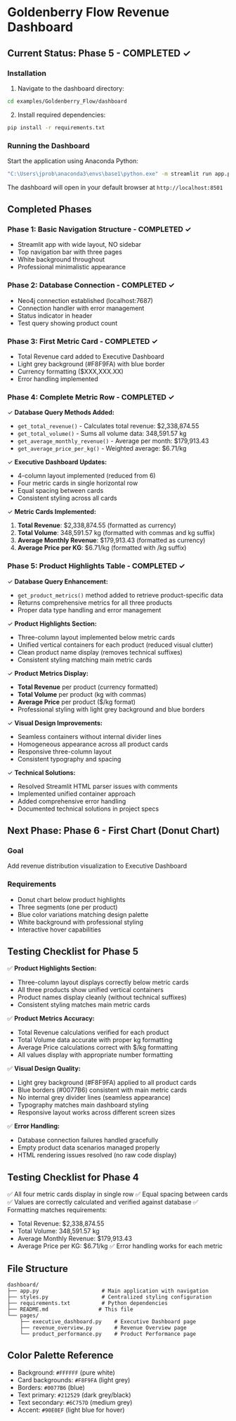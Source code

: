 # Goldenberry Flow Revenue Dashboard

## Current Status: Phase 5 - COMPLETED ✓

### Installation

1. Navigate to the dashboard directory:
```bash
cd examples/Goldenberry_Flow/dashboard
```

2. Install required dependencies:
```bash
pip install -r requirements.txt
```

### Running the Dashboard

Start the application using Anaconda Python:
```bash
"C:\Users\jprob\anaconda3\envs\base1\python.exe" -m streamlit run app.py
```

The dashboard will open in your default browser at `http://localhost:8501`

## Completed Phases

### Phase 1: Basic Navigation Structure - COMPLETED ✓
- Streamlit app with wide layout, NO sidebar
- Top navigation bar with three pages
- White background throughout
- Professional minimalistic appearance

### Phase 2: Database Connection - COMPLETED ✓
- Neo4j connection established (localhost:7687)
- Connection handler with error management
- Status indicator in header
- Test query showing product count

### Phase 3: First Metric Card - COMPLETED ✓
- Total Revenue card added to Executive Dashboard
- Light grey background (#F8F9FA) with blue border
- Currency formatting ($XXX,XXX.XX)
- Error handling implemented

### Phase 4: Complete Metric Row - COMPLETED ✓
✓ **Database Query Methods Added:**
- `get_total_revenue()` - Calculates total revenue: $2,338,874.55
- `get_total_volume()` - Sums all volume data: 348,591.57 kg
- `get_average_monthly_revenue()` - Average per month: $179,913.43
- `get_average_price_per_kg()` - Weighted average: $6.71/kg

✓ **Executive Dashboard Updates:**
- 4-column layout implemented (reduced from 6)
- Four metric cards in single horizontal row
- Equal spacing between cards
- Consistent styling across all cards

✓ **Metric Cards Implemented:**
1. **Total Revenue**: $2,338,874.55 (formatted as currency)
2. **Total Volume**: 348,591.57 kg (formatted with commas and kg suffix)
3. **Average Monthly Revenue**: $179,913.43 (formatted as currency)
4. **Average Price per KG**: $6.71/kg (formatted with /kg suffix)

### Phase 5: Product Highlights Table - COMPLETED ✓

✓ **Database Query Enhancement:**
- `get_product_metrics()` method added to retrieve product-specific data
- Returns comprehensive metrics for all three products
- Proper data type handling and error management

✓ **Product Highlights Section:**
- Three-column layout implemented below metric cards
- Unified vertical containers for each product (reduced visual clutter)
- Clean product name display (removes technical suffixes)
- Consistent styling matching main metric cards

✓ **Product Metrics Display:**
- **Total Revenue** per product (currency formatted)
- **Total Volume** per product (kg with commas)
- **Average Price** per product ($/kg format)
- Professional styling with light grey background and blue borders

✓ **Visual Design Improvements:**
- Seamless containers without internal divider lines
- Homogeneous appearance across all product cards
- Responsive three-column layout
- Consistent typography and spacing

✓ **Technical Solutions:**
- Resolved Streamlit HTML parser issues with comments
- Implemented unified container approach
- Added comprehensive error handling
- Documented technical solutions in project specs

## Next Phase: Phase 6 - First Chart (Donut Chart)

### Goal
Add revenue distribution visualization to Executive Dashboard

### Requirements
- Donut chart below product highlights
- Three segments (one per product)
- Blue color variations matching design palette
- White background with professional styling
- Interactive hover capabilities

## Testing Checklist for Phase 5

✅ **Product Highlights Section:**
- Three-column layout displays correctly below metric cards
- All three products show unified vertical containers
- Product names display cleanly (without technical suffixes)
- Consistent styling matches main metric cards

✅ **Product Metrics Accuracy:**
- Total Revenue calculations verified for each product
- Total Volume data accurate with proper kg formatting
- Average Price calculations correct with $/kg formatting
- All values display with appropriate number formatting

✅ **Visual Design Quality:**
- Light grey background (#F8F9FA) applied to all product cards
- Blue borders (#0077B6) consistent with main metric cards
- No internal grey divider lines (seamless appearance)
- Typography matches main dashboard styling
- Responsive layout works across different screen sizes

✅ **Error Handling:**
- Database connection failures handled gracefully
- Empty product data scenarios managed properly
- HTML rendering issues resolved (no raw code display)

## Testing Checklist for Phase 4

✅ All four metric cards display in single row
✅ Equal spacing between cards
✅ Values are correctly calculated and verified against database
✅ Formatting matches requirements:
- Total Revenue: $2,338,874.55
- Total Volume: 348,591.57 kg
- Average Monthly Revenue: $179,913.43
- Average Price per KG: $6.71/kg
✅ Error handling works for each metric

## File Structure

```
dashboard/
├── app.py                    # Main application with navigation
├── styles.py                 # Centralized styling configuration
├── requirements.txt          # Python dependencies
├── README.md                # This file
└── pages/
    ├── executive_dashboard.py    # Executive Dashboard page
    ├── revenue_overview.py       # Revenue Overview page
    └── product_performance.py    # Product Performance page
```

## Color Palette Reference

- Background: `#FFFFFF` (pure white)
- Card backgrounds: `#F8F9FA` (light grey)
- Borders: `#0077B6` (blue)
- Text primary: `#212529` (dark grey/black)
- Text secondary: `#6C757D` (medium grey)
- Accent: `#90E0EF` (light blue for hover)